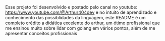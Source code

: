 Esse projeto foi desenvolvido e postado pelo canal no youtube: https://www.youtube.com/@Arthur404dev e no intuito de aprendizado e conhecimento das possiblidades da linguagem, este README é um completo crédito a didática excelente do arthur, um ótimo profissional que me ensinou muito sobre lidar com golang em vários pontos, além de me apresentar conceitos profissionais
